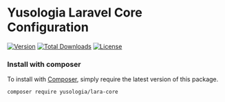 Yusologia Laravel Core Configuration
======

[![Version](http://poser.pugx.org/yusologia/lara-core)](https://packagist.org/packages/globalxtreme/response)
[![Total Downloads](http://poser.pugx.org/yusologia/lara-core/downloads)](https://packagist.org/packages/globalxtreme/response)
[![License](http://poser.pugx.org/yusologia/lara-core/license)](https://packagist.org/packages/globalxtreme/response)

### Install with composer

To install with [Composer](https://getcomposer.org/), simply require the
latest version of this package.

```bash
composer require yusologia/lara-core
```
